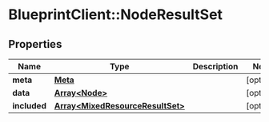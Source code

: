 # BlueprintClient::NodeResultSet

## Properties
Name | Type | Description | Notes
------------ | ------------- | ------------- | -------------
**meta** | [**Meta**](Meta.md) |  | [optional] 
**data** | [**Array&lt;Node&gt;**](Node.md) |  | [optional] 
**included** | [**Array&lt;MixedResourceResultSet&gt;**](MixedResourceResultSet.md) |  | [optional] 



